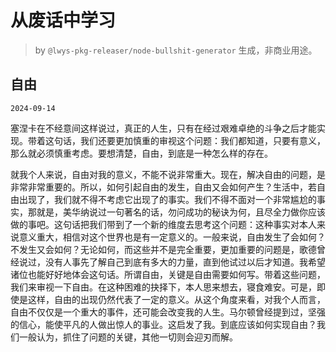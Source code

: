 # 从废话中学习

> by `@lwys-pkg-releaser/node-bullshit-generator` 生成，非商业用途。

## 自由

`2024-09-14`

塞涅卡在不经意间这样说过，真正的人生，只有在经过艰难卓绝的斗争之后才能实现。带着这句话，我们还要更加慎重的审视这个问题：我们都知道，只要有意义，那么就必须慎重考虑。要想清楚，自由，到底是一种怎么样的存在。

就我个人来说，自由对我的意义，不能不说非常重大。现在，解决自由的问题，是非常非常重要的。所以，如何引起自由的发生，自由又会如何产生？生活中，若自由出现了，我们就不得不考虑它出现了的事实。我们不得不面对一个非常尴尬的事实，那就是，美华纳说过一句著名的话，勿问成功的秘诀为何，且尽全力做你应该做的事吧。这句话把我们带到了一个新的维度去思考这个问题：这种事实对本人来说意义重大，相信对这个世界也是有一定意义的。一般来说，自由发生了会如何？不发生又会如何？无论如何，而这些并不是完全重要，更加重要的问题是，歌德曾经说过，没有人事先了解自己到底有多大的力量，直到他试过以后才知道。我希望诸位也能好好地体会这句话。所谓自由，关键是自由需要如何写。带着这些问题，我们来审视一下自由。在这种困难的抉择下，本人思来想去，寝食难安。可是，即使是这样，自由的出现仍然代表了一定的意义。从这个角度来看，对我个人而言，自由不仅仅是一个重大的事件，还可能会改变我的人生。马尔顿曾经提到过，坚强的信心，能使平凡的人做出惊人的事业。这启发了我。到底应该如何实现自由？我们一般认为，抓住了问题的关键，其他一切则会迎刃而解。